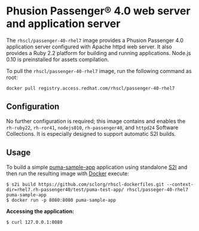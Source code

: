 Phusion Passenger® 4.0 web server and application server
========================================================

The `rhscl/passenger-40-rhel7` image provides a Phusion Passenger 4.0 application server configured with Apache httpd web server. It also provides a Ruby 2.2 platform for building and running applications. Node.js 0.10 is preinstalled for assets compilation.

To pull the `rhscl/passenger-40-rhel7` image, run the following command as root:
```
docker pull registry.access.redhat.com/rhscl/passenger-40-rhel7
```

Configuration
-------------
No further configuration is required; this image contains and enables the `rh-ruby22`, `rh-ror41`, `nodejs010`, `rh-passenger40`, and `httpd24` Software Collections. It is especially designed to support automatic S2I builds.


Usage
---------------------
To build a simple [puma-sample-app](https://github.com/sclorg/rhscl-dockerfiles/tree/master/rhel7.rh-passenger40/test/puma-test-app) application
using standalone [S2I](https://github.com/openshift/source-to-image) and then run the
resulting image with [Docker](http://docker.io) execute:

```
$ s2i build https://github.com/sclorg/rhscl-dockerfiles.git --context-dir=rhel7.rh-passenger40/test/puma-test-app/ rhscl/passeger-40-rhel7 puma-sample-app
$ docker run -p 8080:8080 puma-sample-app
```

**Accessing the application:**
```
$ curl 127.0.0.1:8080
```

